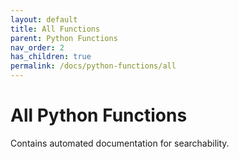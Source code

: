 ```yaml
---
layout: default
title: All Functions
parent: Python Functions
nav_order: 2
has_children: true
permalink: /docs/python-functions/all
---
```


# All Python Functions

Contains automated documentation for searchability.